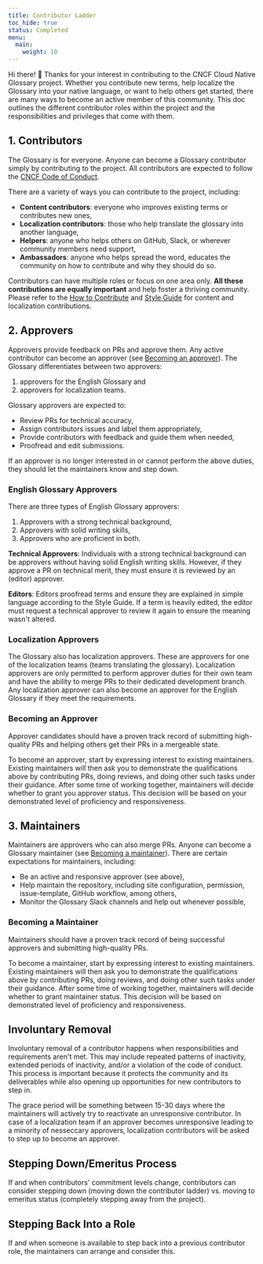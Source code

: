```yaml
---
title: Contributor Ladder
toc_hide: true
status: Completed
menu:
  main:
    weight: 10
---
```


Hi there! 👋 Thanks for your interest in contributing to the CNCF Cloud Native Glossary project. 
Whether you contribute new terms, help localize the Glossary into your native language, 
or want to help others get started, there are many ways to become an active member of this community. 
This doc outlines the different contributor roles within the project and the responsibilities and privileges that come with them.

## 1. Contributors

The Glossary is for everyone. Anyone can become a Glossary contributor simply by contributing to the project. 
All contributors are expected to follow the [CNCF Code of Conduct](https://github.com/cncf/foundation/blob/main/code-of-conduct.md).

There are a variety of ways you can contribute to the project, including:

- **Content contributors**: everyone who improves existing terms or contributes new ones, 
- **Localization contributors**: those who help translate the glossary into another language,
- **Helpers**: anyone who helps others on GitHub, Slack, or wherever community members need support,
- **Ambassadors**: anyone who helps spread the word, educates the community on how to contribute and why they should do so. 

Contributors can have multiple roles or focus on one area only. 
**All these contributions are equally important** and help foster a thriving community. 
Please refer to the [How to Contribute](/contribute/) and [Style Guide](/style-guide/) for content and localization contributions.

## 2. Approvers

Approvers provide feedback on PRs and approve them. Any active contributor can become an approver (see [Becoming an approver](#becoming-an-approver)). 
The Glossary differentiates between two approvers: 

1. approvers for the English Glossary and 
2. approvers for localization teams.

Glossary approvers are expected to:

- Review PRs for technical accuracy, 
- Assign contributors issues and label them appropriately,
- Provide contributors with feedback and guide them when needed,
- Proofread and edit submissions.

If an approver is no longer interested in or cannot perform the above duties, they should let the maintainers know and step down.

### English Glossary Approvers

There are three types of English Glossary approvers:

1) Approvers with a strong technical background,
2) Approvers with solid writing skills,
3) Approvers who are proficient in both. 

**Technical Approvers**: Individuals with a strong technical background can be approvers without having solid English writing skills. 
However, if they approve a PR on technical merit, they must ensure it is reviewed by an (editor) approver.

**Editors**: Editors proofread terms and ensure they are explained in simple language according to the Style Guide. 
If a term is heavily edited, the editor must request a technical approver to review it again to ensure the meaning wasn't altered.

### Localization Approvers

The Glossary also has localization approvers. These are approvers for one of the localization teams (teams translating the glossary). 
Localization approvers are only permitted to perform approver duties for their own team and have the ability to merge PRs to their dedicated development branch. 
Any localization approver can also become an approver for the English Glossary if they meet the requirements. 

### Becoming an Approver

Approver candidates should have a proven track record of submitting high-quality PRs and helping others get their PRs in a mergeable state. 

To become an approver, start by expressing interest to existing maintainers. 
Existing maintainers will then ask you to demonstrate the qualifications above by contributing PRs, doing reviews, and doing other such tasks under their guidance. 
After some time of working together, maintainers will decide whether to grant you approver status. 
This decision will be based on your demonstrated level of proficiency and responsiveness.

## 3. Maintainers

Maintainers are approvers who can also merge PRs. Anyone can become a Glossary maintainer (see [Becoming a maintainer](#becoming-a-maintainer)). 
There are certain expectations for maintainers, including:

- Be an active and responsive approver (see above),
- Help maintain the repository, including site configuration, permission, issue-template, GitHub workflow, among others,
- Monitor the Glossary Slack channels and help out whenever possible,

### Becoming a Maintainer

Maintainers should have a proven track record of being successful approvers and submitting high-quality PRs. 

To become a maintainer, start by expressing interest to existing maintainers. 
Existing maintainers will then ask you to demonstrate the qualifications above by contributing PRs, doing reviews, and doing other such tasks under their guidance. 
After some time of working together, maintainers will decide whether to grant maintainer status. 
This decision will be based on demonstrated level of proficiency and responsiveness.

## Involuntary Removal

Involuntary removal of a contributor happens when responsibilities and requirements aren't met. 
This may include repeated patterns of inactivity, extended periods of inactivity, and/or a violation of the code of conduct. 
This process is important because it protects the community and its deliverables while also opening up opportunities for new contributors to step in. 

The grace period will be something between 15-30 days where the maintainers will actively try to reactivate an unresponsive contributor. In case of a localization team if an approver becomes unresponsive leading to a minority of nesseccary approvers, localization contributors will be asked to step up to become an approver.

## Stepping Down/Emeritus Process

If and when contributors' commitment levels change, contributors can consider stepping down (moving down the contributor ladder) vs. 
moving to emeritus status (completely stepping away from the project).

## Stepping Back Into a Role

If and when someone is available to step back into a previous contributor role, the maintainers can arrange and consider this.

